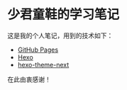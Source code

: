 # 少君童鞋的学习笔记 #

这是我的个人笔记，用到的技术如下：

- [GitHub Pages](https://pages.github.com/)
- [Hexo](https://hexo.io/)
- [hexo-theme-next](https://github.com/iissnan/hexo-theme-next)

在此由衷感谢！
